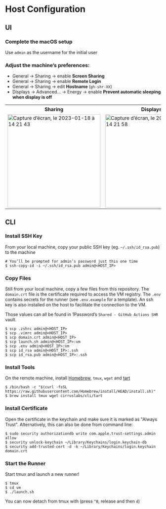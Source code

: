 # Host Configuration

## UI

### Complete the macOS setup

Use `admin` as the username for the initial user

### Adjust the machine’s preferences:

- General → Sharing → enable **Screen Sharing**
- General → Sharing → enable **Remote Login**
- General → Sharing → edit **Hostname** (`gh-shr-XX`)
- Displays → Advanced… → Energy → enable **Prevent automatic sleeping when display is off**

<table>
<tr>
	<th>Sharing
	<th>Displays
<tr>
	<td><img width="300" alt="Capture d’écran, le 2023-01-18 à 14 21 43" src="https://user-images.githubusercontent.com/11348/213275950-7e9976dc-f2b4-456f-a915-fcda26af6afc.png">
	<td><img width="300" alt="Capture d’écran, le 2023-01-18 à 14 21 58" src="https://user-images.githubusercontent.com/11348/213275979-c53d5c69-2028-4277-aef3-3af502dcdba6.png">
</table>

## CLI

### Install SSH Key

From your local machine, copy your public SSH key (eg. `~/.ssh/id_rsa.pub`) to the machine

```
# You’ll be prompted for admin’s password just this one time
$ ssh-copy-id -i ~/.ssh/id_rsa.pub admin@<HOST_IP>
```

### Copy Files

Still from your local machine, copy a few files from this repository. The `domain.crt` file is the certificate required to access the VM registry. The `.env` contains secrets for the runner (see `.env.example` for a template). An ssh key is also installed on the host to facilitate the connection to the VM.

Those values can all be found in 1Password’s `Shared - GitHub Actions SHR` vault.

```
$ scp .zshrc admin@<HOST_IP>
$ scp .vimrc admin@<HOST_IP>
$ scp domain.crt admin@<HOST_IP>
$ scp launch.sh admin@<HOST_IP>:vm
$ scp .env admin@<HOST_IP>:vm
$ scp id_rsa admin@<HOST_IP>:.ssh
$ scp id_rsa.pub admin@<HOST_IP>:.ssh
```

### Install Tools

On the remote machine, install [Homebrew](https://brew.sh), `tmux`, `wget` and [tart](https://github.com/cirruslabs/tart/)

```
$ /bin/bash -c "$(curl -fsSL https://raw.githubusercontent.com/Homebrew/install/HEAD/install.sh)"
$ brew install tmux wget cirruslabs/cli/tart
```

### Install Certificate

Open the certificate in the keychain and make sure it is marked as "Always Trust".
Alternatively, this can also be done from command line:

```
$ sudo security authorizationdb write com.apple.trust-settings.admin allow
$ security unlock-keychain ~/Library/Keychains/login.keychain-db
$ security add-trusted-cert -d -k ~/Library/Keychains/login.keychain domain.crt
```

### Start the Runner

Start tmux and launch a new runner!

```
$ tmux
$ cd vm
$ ./launch.sh
```

You can now detach from tmux with (press `^B`, release and then `d`)
